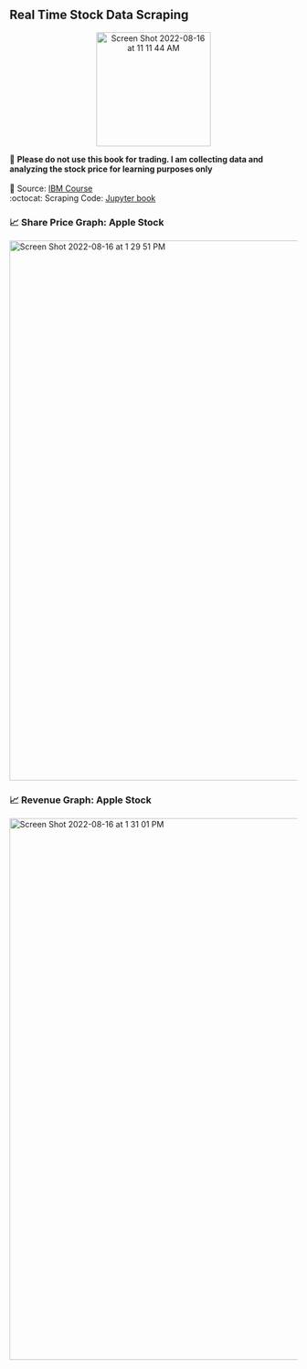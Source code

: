 ## Real Time Stock Data Scraping

<div id="header" align="center">
<img width="200" alt="Screen Shot 2022-08-16 at 11 11 44 AM" src="https://user-images.githubusercontent.com/64395120/184951603-38483688-fe25-4682-9396-665a42931ac4.png">
</div>

:pushpin: **Please do not use this book for trading. I am collecting data and analyzing the stock price for learning purposes only** <br>
<br>
:feet: Source: [IBM Course](https://www.coursera.org/professional-certificates/ibm-data-science) </br>
:octocat: Scraping Code: [Jupyter book](https://github.com/Ellypham92/web-scrape-real-time-stock-data/blob/main/Scrape%20Stock%20Price-2.ipynb)

### :chart_with_upwards_trend: Share Price Graph: Apple Stock

<img width="946" alt="Screen Shot 2022-08-16 at 1 29 51 PM" src="https://user-images.githubusercontent.com/64395120/187547481-45f00d09-1fd1-4eb9-8bc0-8109f886c42b.png">


### :chart_with_upwards_trend: Revenue Graph: Apple Stock

<img width="949" alt="Screen Shot 2022-08-16 at 1 31 01 PM" src="https://user-images.githubusercontent.com/64395120/187547545-0b4cb6d8-c641-43f2-851b-ebf27e52b247.png">
